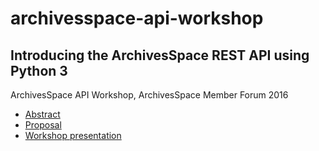 
# archivesspace-api-workshop

## Introducing the ArchivesSpace REST API using Python 3

ArchivesSpace API Workshop, ArchivesSpace Member Forum 2016

+ [Abstract](Abstract.md)
+ [Proposal](ArchivesSpace-API-Proposal.md)
+ [Workshop presentation](ArchivesSpace-API-Workshop.md)


